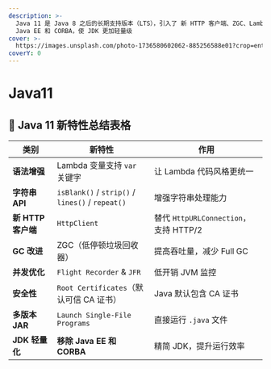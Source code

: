 ```yaml
---
description: >-
  Java 11 是 Java 8 之后的长期支持版本（LTS），引入了 新 HTTP 客户端、ZGC、Lambda 语法优化 等重要特性，同时移除了
  Java EE 和 CORBA，使 JDK 更加轻量级
cover: >-
  https://images.unsplash.com/photo-1736580602062-885256588e01?crop=entropy&cs=srgb&fm=jpg&ixid=M3wxOTcwMjR8MHwxfHJhbmRvbXx8fHx8fHx8fDE3Mzg3NDgzMjJ8&ixlib=rb-4.0.3&q=85
coverY: 0
---
```


# Java11
## 📌 Java 11 新特性总结表格

| **类别**         | **新特性**                                | **作用** |
|----------------|--------------------------------|--------------------------------|
| **语法增强**   | Lambda 变量支持 `var` 关键字      | 让 Lambda 代码风格更统一 |
| **字符串 API** | `isBlank()` / `strip()` / `lines()` / `repeat()` | 增强字符串处理能力 |
| **新 HTTP 客户端** | `HttpClient` | 替代 `HttpURLConnection`，支持 HTTP/2 |
| **GC 改进**   | ZGC（低停顿垃圾回收器）            | 提高吞吐量，减少 Full GC |
| **并发优化**   | `Flight Recorder` & `JFR`        | 低开销 JVM 监控 |
| **安全性**     | `Root Certificates`（默认可信 CA 证书） | Java 默认包含 CA 证书 |
| **多版本 JAR** | `Launch Single-File Programs` | 直接运行 `.java` 文件 |
| **JDK 轻量化** | **移除 Java EE 和 CORBA** | 精简 JDK，提升运行效率 |